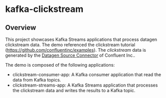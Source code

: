 # kafka-clickstream

## Overview

This project showcases Kafka Streams applications that process datagen clickstream data. The demo referenced the clickstream tutorial (https://github.com/confluentinc/examples). The *clickstream* data is generated by the [Datagen Source Connector](https://github.com/confluentinc/kafka-connect-datagen) of Confluent Inc..

The demo is composed of the following applications:

- clickstream-consumer-app: A Kafka consumer application that read the data from Kafka topics.
- clickstream-streams-app: A Kafka Streams application that processes the clickstream data and writes the results to a Kafka topic.
